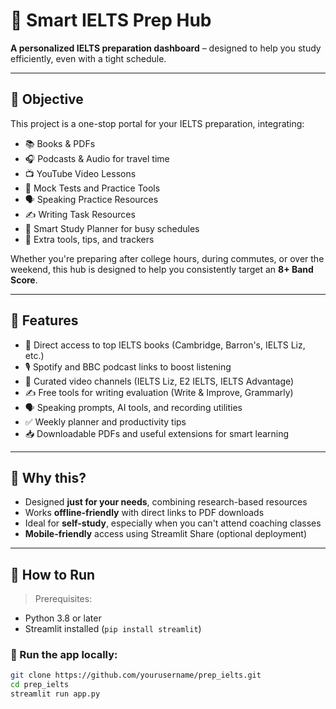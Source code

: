 # 📘 Smart IELTS Prep Hub

**A personalized IELTS preparation dashboard** – designed to help you study efficiently, even with a tight schedule.

---

## 🎯 Objective

This project is a one-stop portal for your IELTS preparation, integrating:

- 📚 Books & PDFs
- 🎧 Podcasts & Audio for travel time
- 📺 YouTube Video Lessons
- 📝 Mock Tests and Practice Tools
- 🗣️ Speaking Practice Resources
- ✍️ Writing Task Resources
- 📆 Smart Study Planner for busy schedules
- 📌 Extra tools, tips, and trackers

Whether you're preparing after college hours, during commutes, or over the weekend, this hub is designed to help you consistently target an **8+ Band Score**.

---

## 🧠 Features

- 📖 Direct access to top IELTS books (Cambridge, Barron's, IELTS Liz, etc.)
- 🎙️ Spotify and BBC podcast links to boost listening
- 📼 Curated video channels (IELTS Liz, E2 IELTS, IELTS Advantage)
- ✍️ Free tools for writing evaluation (Write & Improve, Grammarly)
- 🗣️ Speaking prompts, AI tools, and recording utilities
- ✅ Weekly planner and productivity tips
- 📥 Downloadable PDFs and useful extensions for smart learning

---

## 📌 Why this?

- Designed **just for your needs**, combining research-based resources
- Works **offline-friendly** with direct links to PDF downloads
- Ideal for **self-study**, especially when you can't attend coaching classes
- **Mobile-friendly** access using Streamlit Share (optional deployment)

---

## 🚀 How to Run

> Prerequisites:

- Python 3.8 or later
- Streamlit installed (`pip install streamlit`)

### 🔧 Run the app locally:

```bash
git clone https://github.com/yourusername/prep_ielts.git
cd prep_ielts
streamlit run app.py
```
